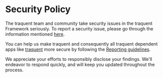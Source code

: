 # Security Policy

The traquent team and community take security issues in the traquent Framework seriously. To report a security issue, please go through the information mentioned [here](https://traquent.io/security).

You can help us make traquent and consequently all traquent dependent apps like [traquent](https://traquent.com) more secure by following the [Reporting guidelines](https://traquent.com/security).

We appreciate your efforts to responsibly disclose your findings. We'll endeavor to respond quickly, and will keep you updated throughout the process.
